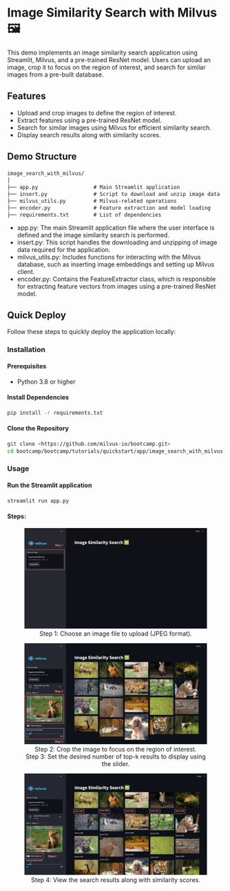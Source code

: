 # Image Similarity Search with Milvus 🖼️

This demo implements an image similarity search application using Streamlit, Milvus, and a pre-trained ResNet model. Users can upload an image, crop it to focus on the region of interest, and search for similar images from a pre-built database.

## Features
- Upload and crop images to define the region of interest.
- Extract features using a pre-trained ResNet model.
- Search for similar images using Milvus for efficient similarity search.
- Display search results along with similarity scores.

## Demo Structure
```text
image_search_with_milvus/
│
├── app.py                  # Main Streamlit application
├── insert.py               # Script to download and unzip image data
├── milvus_utils.py         # Milvus-related operations
├── encoder.py              # Feature extraction and model loading
├── requirements.txt        # List of dependencies
```

- app.py: The main Streamlit application file where the user interface is defined and the image similarity search is performed.
- insert.py: This script handles the downloading and unzipping of image data required for the application.
- milvus_utils.py: Includes functions for interacting with the Milvus database, such as inserting image embeddings and setting up Milvus client.
- encoder.py: Contains the FeatureExtractor class, which is responsible for extracting feature vectors from images using a pre-trained ResNet model.

## Quick Deploy

Follow these steps to quickly deploy the application locally:

### Installation

#### Prerequisites
- Python 3.8 or higher

#### Install Dependencies
```sh
pip install -r requirements.txt
```

#### Clone the Repository
```sh
git clone <https://github.com/milvus-io/bootcamp.git>
cd bootcamp/bootcamp/tutorials/quickstart/app/image_search_with_milvus
```

### Usage
#### Run the Streamlit application
```sh
streamlit run app.py
```
#### Steps:
<div style="text-align: center;">
  <figure>
    <img src="./pics/step1.png" alt="Description of Image" width="700"/>
    <figcaption>Step 1: Choose an image file to upload (JPEG format).</figcaption>
  </figure>
</div>

<div style="text-align: center;">
  <figure>
    <img src="./pics/step2_and_3.jpg" alt="Description of Image" width="700"/>
    <figcaption>Step 2: Crop the image to focus on the region of interest.</figcaption>
    <figcaption>Step 3: Set the desired number of top-k results to display using the slider.</figcaption>
  </figure>
</div>

<div style="text-align: center;">
  <figure>
    <img src="./pics/step4.jpg" alt="Description of Image" width="700"/>
    <figcaption>Step 4: View the search results along with similarity scores.</figcaption>
  </figure>
</div>